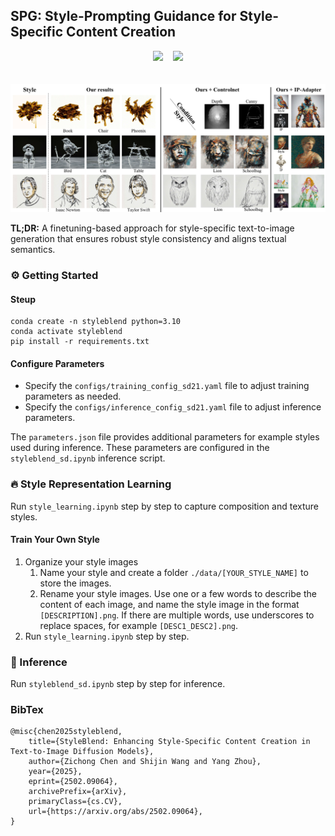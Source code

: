 ## SPG: Style-Prompting Guidance for Style-Specific Content Creation

<div align="center">
 <a href=''><img src='https://img.shields.io/badge/arXiv-2502.09064-b31b1b.svg'></a> &nbsp;&nbsp;
 <a href=''><img src='https://img.shields.io/badge/Project-Page-Green'></a>
</div>
<br></br>
<!-- <img src="./assets/results.jpg" alt="Tower Bridge" style="zoom: 100%;" /> -->
<img src="./assets/result.jpg" style="zoom: 100%;" />

**TL;DR:** A finetuning-based approach for style-specific text-to-image generation that ensures robust style consistency and aligns textual semantics.

### ⚙️ Getting Started 

#### Steup
```
conda create -n styleblend python=3.10
conda activate styleblend
pip install -r requirements.txt
```

#### Configure Parameters
* Specify the `configs/training_config_sd21.yaml` file to adjust training parameters as needed.
* Specify the `configs/inference_config_sd21.yaml` file to adjust inference parameters.

The `parameters.json` file provides additional parameters for example styles used during  inference. These parameters are configured in the `styleblend_sd.ipynb` inference script.

### 🔥 Style Representation Learning
Run `style_learning.ipynb` step by step to capture composition and texture styles.

#### Train Your Own Style
1. Organize your style images
   1. Name your style and create a folder `./data/[YOUR_STYLE_NAME]`  to store the images.
   2. Rename your style images. Use one or a few words to describe the content of each image, and name the style image in the format `[DESCRIPTION].png`. If there are multiple words, use underscores to replace spaces, for example `[DESC1_DESC2].png`.
2. Run `style_learning.ipynb` step by step.

### 💫 Inference
Run `styleblend_sd.ipynb` step by step for inference.


###  BibTex
```
@misc{chen2025styleblend,
    title={StyleBlend: Enhancing Style-Specific Content Creation in Text-to-Image Diffusion Models}, 
    author={Zichong Chen and Shijin Wang and Yang Zhou},
    year={2025},
    eprint={2502.09064},
    archivePrefix={arXiv},
    primaryClass={cs.CV},
    url={https://arxiv.org/abs/2502.09064}, 
}
```
